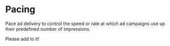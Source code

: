 # Pacing

Pace ad delivery to control the speed or rate at which ad campaigns use up their predefined number of impressions.

Please add to it!
